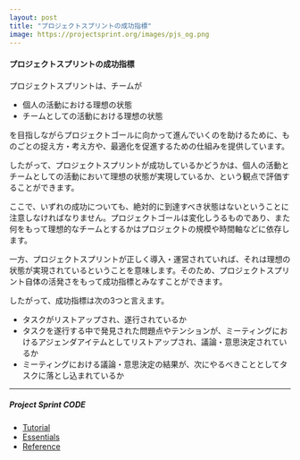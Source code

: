 ```yaml
---
layout: post
title: "プロジェクトスプリントの成功指標"
image: https://projectsprint.org/images/pjs_og.png
---
```


#### プロジェクトスプリントの成功指標

プロジェクトスプリントは、チームが

* 個人の活動における理想の状態
* チームとしての活動における理想の状態

を目指しながらプロジェクトゴールに向かって進んでいくのを助けるために、ものごとの捉え方・考え方や、最適化を促進するための仕組みを提供しています。

したがって、プロジェクトスプリントが成功しているかどうかは、個人の活動とチームとしての活動において理想の状態が実現しているか、という観点で評価することができます。

ここで、いずれの成功についても、絶対的に到達すべき状態はないということに注意しなければなりません。プロジェクトゴールは変化しうるものであり、また何をもって理想的なチームとするかはプロジェクトの規模や時間軸などに依存します。

一方、プロジェクトスプリントが正しく導入・運営されていれば、それは理想の状態が実現されているということを意味します。そのため、プロジェクトスプリント自体の活発さをもって成功指標とみなすことができます。

したがって、成功指標は次の3つと言えます。

* タスクがリストアップされ、遂行されているか
* タスクを遂行する中で発見された問題点やテンションが、ミーティングにおけるアジェンダアイテムとしてリストアップされ、議論・意思決定されているか
* ミーティングにおける議論・意思決定の結果が、次にやるべきこととしてタスクに落とし込まれているか

---

##### Project Sprint CODE
- [Tutorial](../tutorial/index.md)
- [Essentials](../essentials.md)
- [Reference](../reference.md)
